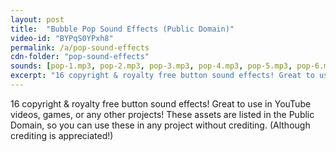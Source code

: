 ```yaml
---
layout: post
title:  "Bubble Pop Sound Effects (Public Domain)"
video-id: "BYPqS0YPxh8"
permalink: /a/pop-sound-effects
cdn-folder: "pop-sound-effects"
sounds: [pop-1.mp3, pop-2.mp3, pop-3.mp3, pop-4.mp3, pop-5.mp3, pop-6.mp3, pop-7.mp3]
excerpt: "16 copyright & royalty free button sound effects! Great to use in YouTube videos, games, or any other projects! These assets are listed in the Public Domain, so you can use these in any project without crediting. (Although crediting is appreciated!)"
---
```


16 copyright & royalty free button sound effects! Great to use in YouTube videos, games, or any other projects! These assets are listed in the Public Domain, so you can use these in any project without crediting. (Although crediting is appreciated!)
